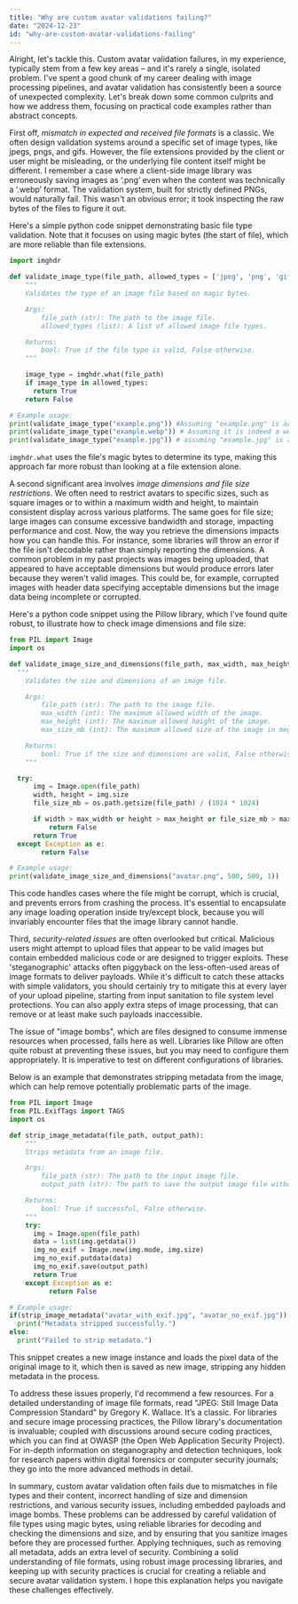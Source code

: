 ```yaml
---
title: "Why are custom avatar validations failing?"
date: "2024-12-23"
id: "why-are-custom-avatar-validations-failing"
---
```


Alright, let's tackle this. Custom avatar validation failures, in my experience, typically stem from a few key areas – and it's rarely a single, isolated problem. I've spent a good chunk of my career dealing with image processing pipelines, and avatar validation has consistently been a source of unexpected complexity. Let's break down some common culprits and how we address them, focusing on practical code examples rather than abstract concepts.

First off, *mismatch in expected and received file formats* is a classic. We often design validation systems around a specific set of image types, like jpegs, pngs, and gifs. However, the file extensions provided by the client or user might be misleading, or the underlying file content itself might be different. I remember a case where a client-side image library was erroneously saving images as ‘.png’ even when the content was technically a ‘.webp’ format. The validation system, built for strictly defined PNGs, would naturally fail. This wasn't an obvious error; it took inspecting the raw bytes of the files to figure it out.

Here's a simple python code snippet demonstrating basic file type validation. Note that it focuses on using magic bytes (the start of file), which are more reliable than file extensions.

```python
import imghdr

def validate_image_type(file_path, allowed_types = ['jpeg', 'png', 'gif']):
    """
    Validates the type of an image file based on magic bytes.

    Args:
        file_path (str): The path to the image file.
        allowed_types (list): A list of allowed image file types.

    Returns:
        bool: True if the file type is valid, False otherwise.
    """

    image_type = imghdr.what(file_path)
    if image_type in allowed_types:
      return True
    return False

# Example usage:
print(validate_image_type("example.png")) #Assuming "example.png" is actually a png file
print(validate_image_type("example.webp")) # Assuming it is indeed a webp
print(validate_image_type("example.jpg")) # assuming "example.jpg" is a jpeg
```
`imghdr.what` uses the file's magic bytes to determine its type, making this approach far more robust than looking at a file extension alone.

A second significant area involves *image dimensions and file size restrictions*. We often need to restrict avatars to specific sizes, such as square images or to within a maximum width and height, to maintain consistent display across various platforms. The same goes for file size; large images can consume excessive bandwidth and storage, impacting performance and cost. Now, the way you retrieve the dimensions impacts how you can handle this. For instance, some libraries will throw an error if the file isn't decodable rather than simply reporting the dimensions. A common problem in my past projects was images being uploaded, that appeared to have acceptable dimensions but would produce errors later because they weren't valid images. This could be, for example, corrupted images with header data specifying acceptable dimensions but the image data being incomplete or corrupted.

Here's a python code snippet using the Pillow library, which I've found quite robust, to illustrate how to check image dimensions and file size:

```python
from PIL import Image
import os

def validate_image_size_and_dimensions(file_path, max_width, max_height, max_size_mb):
  """
    Validates the size and dimensions of an image file.

    Args:
        file_path (str): The path to the image file.
        max_width (int): The maximum allowed width of the image.
        max_height (int): The maximum allowed height of the image.
        max_size_mb (int): The maximum allowed size of the image in megabytes.

    Returns:
        bool: True if the size and dimensions are valid, False otherwise.
    """

  try:
      img = Image.open(file_path)
      width, height = img.size
      file_size_mb = os.path.getsize(file_path) / (1024 * 1024)

      if width > max_width or height > max_height or file_size_mb > max_size_mb:
          return False
      return True
  except Exception as e:
        return False

# Example usage:
print(validate_image_size_and_dimensions("avatar.png", 500, 500, 1))
```

This code handles cases where the file might be corrupt, which is crucial, and prevents errors from crashing the process. It's essential to encapsulate any image loading operation inside try/except block, because you will invariably encounter files that the image library cannot handle.

Third, *security-related issues* are often overlooked but critical. Malicious users might attempt to upload files that appear to be valid images but contain embedded malicious code or are designed to trigger exploits. These 'steganographic' attacks often piggyback on the less-often-used areas of image formats to deliver payloads. While it's difficult to catch these attacks with simple validators, you should certainly try to mitigate this at every layer of your upload pipeline, starting from input sanitation to file system level protections. You can also apply extra steps of image processing, that can remove or at least make such payloads inaccessible.

The issue of "image bombs", which are files designed to consume immense resources when processed, falls here as well. Libraries like Pillow are often quite robust at preventing these issues, but you may need to configure them appropriately. It is imperative to test on different configurations of libraries.

Below is an example that demonstrates stripping metadata from the image, which can help remove potentially problematic parts of the image.

```python
from PIL import Image
from PIL.ExifTags import TAGS
import os

def strip_image_metadata(file_path, output_path):
    """
    Strips metadata from an image file.

    Args:
        file_path (str): The path to the input image file.
        output_path (str): The path to save the output image file without metadata.

    Returns:
        bool: True if successful, False otherwise.
    """
    try:
      img = Image.open(file_path)
      data = list(img.getdata())
      img_no_exif = Image.new(img.mode, img.size)
      img_no_exif.putdata(data)
      img_no_exif.save(output_path)
      return True
    except Exception as e:
          return False

# Example usage:
if(strip_image_metadata("avatar_with_exif.jpg", "avatar_no_exif.jpg")):
  print("Metadata stripped successfully.")
else:
  print("Failed to strip metadata.")
```
This snippet creates a new image instance and loads the pixel data of the original image to it, which then is saved as new image, stripping any hidden metadata in the process.

To address these issues properly, I'd recommend a few resources. For a detailed understanding of image file formats, read "JPEG: Still Image Data Compression Standard" by Gregory K. Wallace. It’s a classic. For libraries and secure image processing practices, the Pillow library's documentation is invaluable; coupled with discussions around secure coding practices, which you can find at OWASP (the Open Web Application Security Project). For in-depth information on steganography and detection techniques, look for research papers within digital forensics or computer security journals; they go into the more advanced methods in detail.

In summary, custom avatar validation often fails due to mismatches in file types and their content, incorrect handling of size and dimension restrictions, and various security issues, including embedded payloads and image bombs. These problems can be addressed by careful validation of file types using magic bytes, using reliable libraries for decoding and checking the dimensions and size, and by ensuring that you sanitize images before they are processed further. Applying techniques, such as removing all metadata, adds an extra level of security. Combining a solid understanding of file formats, using robust image processing libraries, and keeping up with security practices is crucial for creating a reliable and secure avatar validation system. I hope this explanation helps you navigate these challenges effectively.
